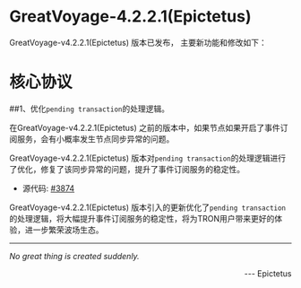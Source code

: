 # GreatVoyage-4.2.2.1(Epictetus)
GreatVoyage-v4.2.2.1(Epictetus) 版本已发布， 主要新功能和修改如下：

# 核心协议
##1、优化`pending transaction`的处理逻辑。

在GreatVoyage-v4.2.2.1(Epictetus) 之前的版本中，如果节点如果开启了事件订阅服务，会有小概率发生节点同步异常的问题。

GreatVoyage-v4.2.2.1(Epictetus) 版本对`pending transaction`的处理逻辑进行了优化，修复了该同步异常的问题，提升了事件订阅服务的稳定性。

- 源代码:  [#3874](https://github.com/tronprotocol/java-tron/pull/3874 )

GreatVoyage-v4.2.2.1(Epictetus) 版本引入的更新优化了`pending transaction`的处理逻辑，将大幅提升事件订阅服务的稳定性，将为TRON用户带来更好的体验，进一步繁荣波场生态。

 --- 
*No great thing is created suddenly.* 
<p align="right"> --- Epictetus</p>